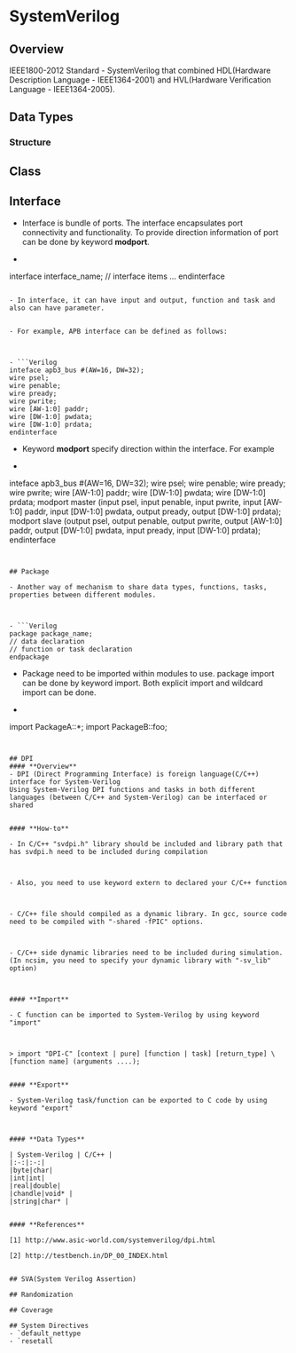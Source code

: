 # SystemVerilog
## Overview
IEEE1800-2012 Standard - SystemVerilog that combined HDL(Hardware Description Language - IEEE1364-2001) and HVL(Hardware Verification Language - IEEE1364-2005). 
## Data Types
### Structure
## Class
## Interface
- Interface is bundle of ports. The interface encapsulates port connectivity and functionality. To provide direction information of port can be done by keyword **modport**.

- ```Verilog
interface interface_name;
// interface items ...
endinterface
```

- In interface, it can have input and output, function and task and also can have parameter.


- For example, APB interface can be defined as follows:



- ```Verilog 
inteface apb3_bus #(AW=16, DW=32);
wire psel; 
wire penable;
wire pready;
wire pwrite;
wire [AW-1:0] paddr;
wire [DW-1:0] pwdata;
wire [DW-1:0] prdata;
endinterface
```

- Keyword **modport** specify direction within the interface. For example



- ```Verilog 
inteface apb3_bus #(AW=16, DW=32);
wire psel; 
wire penable;
wire pready;
wire pwrite;
wire [AW-1:0] paddr;
wire [DW-1:0] pwdata;
wire [DW-1:0] prdata;
modport master (input psel, input penable, input pwrite, input [AW-1:0] paddr, input [DW-1:0] pwdata, output pready, output [DW-1:0] prdata);
modport slave (output psel, output penable, output pwrite, output [AW-1:0] paddr, output [DW-1:0] pwdata, input pready, input [DW-1:0] prdata);
endinterface
```


## Package

- Another way of mechanism to share data types, functions, tasks, properties between different modules.


	
- ```Verilog
package package_name;
// data declaration
// function or task declaration
endpackage
```


- Package need to be imported within modules to use. package import can be done by keyword import. Both explicit import and wildcard import can be done.


- ```Verilog
import PackageA::*;
import PackageB::foo;
```


## DPI
#### **Overview**
- DPI (Direct Programming Interface) is foreign language(C/C++) interface for System-Verilog
Using System-Verilog DPI functions and tasks in both different languages (between C/C++ and System-Verilog) can be interfaced or shared


#### **How-to**

- In C/C++ "svdpi.h" library should be included and library path that has svdpi.h need to be included during compilation



- Also, you need to use keyword extern to declared your C/C++ function



- C/C++ file should compiled as a dynamic library. In gcc, source code need to be compiled with "-shared -fPIC" options.



- C/C++ side dynamic libraries need to be included during simulation. (In ncsim, you need to specify your dynamic library with "-sv_lib" option)



#### **Import**

- C function can be imported to System-Verilog by using keyword "import"



> import "DPI-C" [context | pure] [function | task] [return_type] \[function name] (arguments ....);


#### **Export**

- System-Verilog task/function can be exported to C code by using keyword "export"



#### **Data Types**

| System-Verilog | C/C++ |
|:-:|:-:|
|byte|char|
|int|int|
|real|double|
|chandle|void* |
|string|char* |


#### **References**

[1] http://www.asic-world.com/systemverilog/dpi.html

[2] http://testbench.in/DP_00_INDEX.html


## SVA(System Verilog Assertion)

## Randomization

## Coverage

## System Directives
- `default_nettype 
- `resetall
